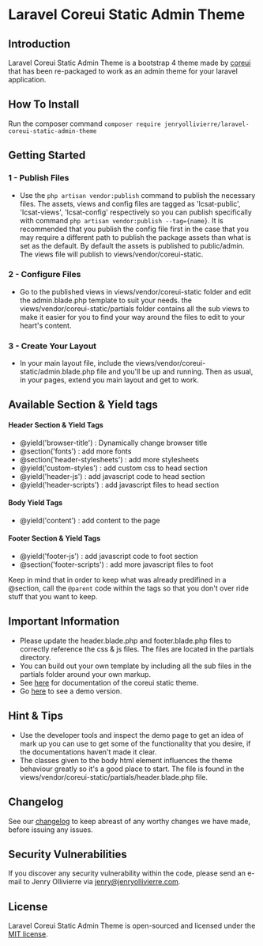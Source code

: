 # Laravel Coreui Static Admin Theme

## Introduction

Laravel Coreui Static Admin Theme is a bootstrap 4 theme made by [coreui](https://coreui.io) that has been re-packaged to work as an admin theme for your laravel application.

## How To Install

Run the composer command `composer require jenryollivierre/laravel-coreui-static-admin-theme`

## Getting Started

### 1 - Publish Files

- Use the `php artisan vendor:publish` command to publish the necessary files. The assets, views and config files are tagged as 'lcsat-public', 'lcsat-views', 'lcsat-config' respectively so you can publish specifically with command `php artisan vendor:publish --tag={name}`. It is recommended that you publish the config file first in the case that you may require a different path to publish the package assets than what is set as the default. By default the assets is published to public/admin. The views file will publish to views/vendor/coreui-static.

### 2 - Configure Files

- Go to the published views in views/vendor/coreui-static folder and edit the admin.blade.php template to suit your needs. the views/vendor/coreui-static/partials folder contains all the sub views to make it easier for you to find your way around the files to edit to your heart's content.

### 3 - Create Your Layout

- In your main layout file, include the views/vendor/coreui-static/admin.blade.php file and you'll be up and running. Then as usual, in your pages, extend you main layout and get to work.

## Available Section & Yield tags

#### Header Section & Yield Tags

- @yield('browser-title') : Dynamically change browser title
- @section('fonts') : add more fonts
- @section('header-stylesheets') : add more stylesheets
- @yield('custom-styles') : add custom css to head section
- @yield('header-js') : add javascript code to head section
- @yield('header-scripts') : add javascript files to head section

#### Body Yield Tags

- @yield('content') : add content to the page

#### Footer Section & Yield Tags

- @yield('footer-js') : add javascript code to foot section
- @section('footer-scripts') : add more javascript files to foot

Keep in mind that in order to keep what was already predifined in a @section, call the `@parent` code within the tags so that you don't over ride stuff that you want to keep.

## Important Information

- Please update the header.blade.php and footer.blade.php files to correctly reference the css & js files. The files are located in the partials directory.
- You can build out your own template by including all the sub files in the partials folder around your own markup.
- See [here](https://coreui.io/docs/getting-started/introduction/#html5-static-version) for documentation of the coreui static theme.
- Go [here](https://coreui.io/demo/Static_Demo/) to see a demo version.

## Hint & Tips

- Use the developer tools and inspect the demo page to get an idea of mark up you can use to get some of the functionality that you desire, if the documentations haven't made it clear.
- The classes given to the body html element influences the theme behaviour greatly so it's a good place to start. The file is found in the views/vendor/coreui-static/partials/header.blade.php file.

## Changelog

See our [changelog](https://github.com/JenryOllivierre/Laravel-Coreui-Static-Admin-Theme/blob/master/changelog.md) to keep abreast of any worthy changes we have made, before issuing any issues.

## Security Vulnerabilities

If you discover any security vulnerability within the code, please send an e-mail to Jenry Ollivierre via [jenry@jenryollivierre.com](mailto:jenry@jenryollivierre.com).

## License

Laravel Coreui Static Admin Theme is open-sourced and licensed under the [MIT license](https://opensource.org/licenses/MIT).
